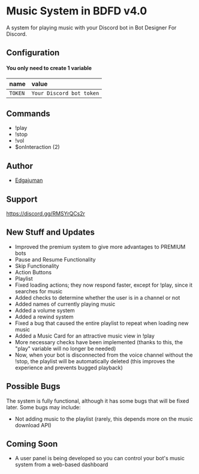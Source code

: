 # Music System in BDFD v4.0

A system for playing music with your Discord bot in Bot Designer For Discord.

## Configuration

#### You only need to create 1 variable

| name | value |
| :-------- | :------- |
| `TOKEN` | `Your Discord bot token` |

## Commands
- !play
- !stop
- !vol
- $onInteraction (2)

## Author

- [Edgajuman](https://github.com/edgajuman)

## Support

https://discord.gg/RMSYrQCs2r

## New Stuff and Updates
- Improved the premium system to give more advantages to PREMIUM bots
- Pause and Resume Functionality
- Skip Functionality
- Action Buttons
- Playlist
- Fixed loading actions; they now respond faster, except for !play, since it searches for music
- Added checks to determine whether the user is in a channel or not
- Added names of currently playing music
- Added a volume system
- Added a rewind system
- Fixed a bug that caused the entire playlist to repeat when loading new music
- Added a Music Card for an attractive music view in !play
- More necessary checks have been implemented (thanks to this, the "play" variable will no longer be needed)
- Now, when your bot is disconnected from the voice channel without the !stop, the playlist will be automatically deleted (this improves the experience and prevents bugged playback)

## Possible Bugs
The system is fully functional, although it has some bugs that will be fixed later.
Some bugs may include:
- Not adding music to the playlist (rarely, this depends more on the music download API)

## Coming Soon
- A user panel is being developed so you can control your bot's music system from a web-based dashboard
